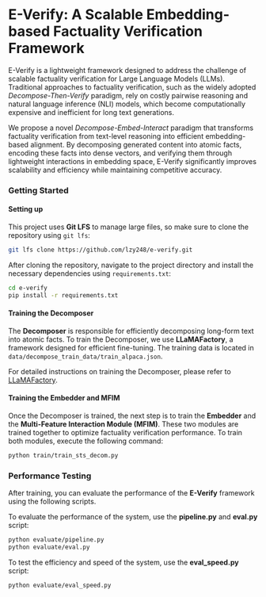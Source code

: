 # E-Verify: A Scalable Embedding-based Factuality Verification Framework

E-Verify is a lightweight framework designed to address the challenge of scalable factuality verification for Large Language Models (LLMs). Traditional approaches to factuality verification, such as the widely adopted *Decompose-Then-Verify* paradigm, rely on costly pairwise reasoning and natural language inference (NLI) models, which become computationally expensive and inefficient for long text generations.

We propose a novel *Decompose-Embed-Interact* paradigm that transforms factuality verification from text-level reasoning into efficient embedding-based alignment. By decomposing generated content into atomic facts, encoding these facts into dense vectors, and verifying them through lightweight interactions in embedding space, E-Verify significantly improves scalability and efficiency while maintaining competitive accuracy.

### Getting Started

####  **Setting up**

This project uses **Git LFS** to manage large files, so make sure to clone the repository using `git lfs`:

```bash
git lfs clone https://github.com/lzy248/e-verify.git
```

After cloning the repository, navigate to the project directory and install the necessary dependencies using `requirements.txt`:

```bash
cd e-verify
pip install -r requirements.txt
```

####  **Training the Decomposer**

The **Decomposer** is responsible for efficiently decomposing long-form text into atomic facts. To train the Decomposer, we use **LLaMAFactory**, a framework designed for efficient fine-tuning. The training data is located in `data/decompose_train_data/train_alpaca.json`.

For detailed instructions on training the Decomposer, please refer to [LLaMAFactory](https://github.com/hiyouga/LLaMA-Factory). 


#### **Training the Embedder and MFIM**

Once the Decomposer is trained, the next step is to train the **Embedder** and the **Multi-Feature Interaction Module (MFIM)**. These two modules are trained together to optimize factuality verification performance. To train both modules, execute the following command:

```bash
python train/train_sts_decom.py
```

### **Performance Testing**

After training, you can evaluate the performance of the **E-Verify** framework using the following scripts.


To evaluate the performance of the system, use the **pipeline.py** and **eval.py** script:

```bash
python evaluate/pipeline.py
python evaluate/eval.py
```


To test the efficiency and speed of the system, use the **eval\_speed.py** script:

```bash
python evaluate/eval_speed.py
```
